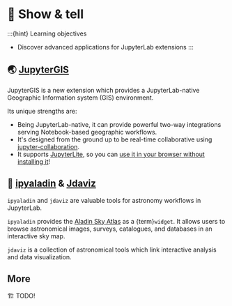 # 🪩 Show & tell

:::{hint} Learning objectives
* Discover advanced applications for JupyterLab extensions
:::


## 🌏 [JupyterGIS](https://jupytergis.readthedocs.io/)

JupyterGIS is a new extension which provides a JupyterLab-native Geographic Information
system (GIS) environment.

Its unique strengths are:

* Being JupyterLab-native, it can provide powerful two-way integrations serving
  Notebook-based geographic workflows.
* It's designed from the ground up to be real-time collaborative using
  [jupyter-collaboration](https://github.com/jupyterlab/jupyter-collaboration/).
* It supports [JupyterLite](https://jupyterlite.readthedocs.io/), so you can
  [use it in your browser without installing it](https://jupytergis.readthedocs.io/en/latest/lite/)! 


## 🔭 [ipyaladin](https://cds-astro.github.io/ipyaladin/) & [Jdaviz](https://jdaviz.readthedocs.io/en/stable/)

`ipyaladin` and `jdaviz` are valuable tools for astronomy workflows in JupyterLab.

`ipyaladin` provides the [Aladin Sky Atlas](https://aladin.cds.unistra.fr/) as a
{term}`widget`.
It allows users to browse astronomical images, surveys, catalogues, and databases in an
interactive sky map.

`jdaviz` is a collection of astronomical tools which link interactive analysis and data
visualization.


## More

🏗️ TODO!
